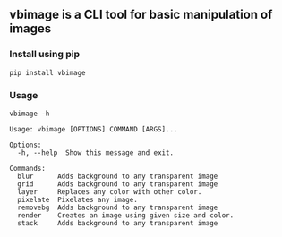 ## vbimage is a CLI tool for basic manipulation of images

### Install using pip

```
pip install vbimage
```

### Usage
```
vbimage -h
```

```
Usage: vbimage [OPTIONS] COMMAND [ARGS]...

Options:
  -h, --help  Show this message and exit.

Commands:
  blur      Adds background to any transparent image
  grid      Adds background to any transparent image
  layer     Replaces any color with other color.
  pixelate  Pixelates any image.
  removebg  Adds background to any transparent image
  render    Creates an image using given size and color.
  stack     Adds background to any transparent image
```
